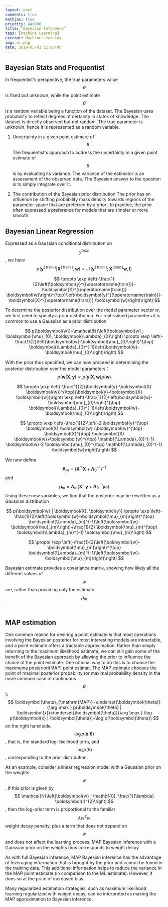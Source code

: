 ```yaml
---
layout: post
comments: true
mathjax: true
priority: 440000
title: “Bayesian Inference”
tags: [Machine Learning]
excerpt: Machine Learning
img: ml.png
date: 2019-05-01 12:00:00
---
```

## Bayesian Stats and Frequentist
In frequentist's perspective, the true parameters value $$\theta$$ is fixed but unknown, while the point estimate $$\hat{\theta}$$ is a random variable being a function of the dataset. The Bayesian uses probability to reflect degrees of certainty in states of knowledge. The dataset is directly observed but not random. The true parameter is unknown, hence it is represented as a random variable.

1. Uncertainty in a given point estimare of $$\theta$$
The frequentist's approach to address the uncertainty in a given point estimate of $$\theta$$ is by evaluating its variance. The variance of the estimator is an assessment of the observed data. The Bayesian answer to the question is to simply integrate over it.

2. The contribution of the Bayesian prior distribution
The prior has an influence by shifting probability mass density towards regions of the parameter space that are preferred by a priori. In practice, the prior often expressed a preference for models that are simpler or more smooth.

## Bayesian Linear Regression
Expressed as a Gaussian conditional distribution on $$y^{train}$$, we have
$$
p\left(\boldsymbol{y}^{(\text { train })} | \boldsymbol{X}^{(\text { train })}, \boldsymbol{w}\right)=\mathcal{N}\left(\boldsymbol{y}^{(\text { train })} ; \boldsymbol{X}^{(\operatorname{train})} \boldsymbol{w}, \boldsymbol{I}\right)
$$

$$
\propto \exp \left(-\frac{1}{2}\left(\boldsymbol{y}^{(\operatorname{train})}-\boldsymbol{X}^{(\operatorname{train})} \boldsymbol{w}\right)^{\top}\left(\boldsymbol{y}^{(\operatorname{train})}-\boldsymbol{X}^{(\operatorname{train})} \boldsymbol{w}\right)\right)
$$

To determine the posterior distribution over the model parameter vector $w$, we ﬁrst need to specify a prior distribution. For real-valued parameters it is common to use a Gaussian as a prior distribution

$$
p(\boldsymbol{w})=\mathcal{N}\left(\boldsymbol{w} ; \boldsymbol{\mu}_{0}, \boldsymbol{\Lambda}_{0}\right) \propto \exp \left(-\frac{1}{2}\left(\boldsymbol{w}-\boldsymbol{\mu}_{0}\right)^{\top} \boldsymbol{\Lambda}_{0}^{-1}\left(\boldsymbol{w}-\boldsymbol{\mu}_{0}\right)\right)
$$


With the prior thus speciﬁed, we can now proceed in determining the posterior distribution over the model parameters：
$$p(\boldsymbol{w} | \boldsymbol{X}, \boldsymbol{y}) \propto p(\boldsymbol{y} | \boldsymbol{X}, \boldsymbol{w}) p(\boldsymbol{w})$$

$$
\propto \exp \left(-\frac{1}{2}(\boldsymbol{y}-\boldsymbol{X} \boldsymbol{w})^{\top}(\boldsymbol{y}-\boldsymbol{X} \boldsymbol{w})\right) \exp \left(-\frac{1}{2}\left(\boldsymbol{w}-\boldsymbol{\mu}_{0}\right)^{\top} \boldsymbol{\Lambda}_{0}^{-1}\left(\boldsymbol{w}-\boldsymbol{\mu}_{0}\right)\right)
$$

$$
\propto \exp \left(-\frac{1}{2}\left(-2 \boldsymbol{y}^{\top} \boldsymbol{X} \boldsymbol{w}+\boldsymbol{w}^{\top} \boldsymbol{X}^{\top} \boldsymbol{X} \boldsymbol{w}+\boldsymbol{w}^{\top} \mathbf{\Lambda}_{0}^{-1} \boldsymbol{w}-2 \boldsymbol{\mu}_{0}^{\top} \mathbf{\Lambda}_{0}^{-1} \boldsymbol{w}\right)\right)
$$

We now deﬁne $$
\boldsymbol{\Lambda}_{m}=\left(\boldsymbol{X}^{\top} \boldsymbol{X}+\mathbf{\Lambda}_{0}^{-1}\right)^{-1}
$$ and $$
\boldsymbol{\mu}_{m}=\boldsymbol{\Lambda}_{m}\left(\boldsymbol{X}^{\top} \boldsymbol{y}+\mathbf{\Lambda}_{0}^{-1} \boldsymbol{\mu}_{0}\right)
$$
Using these new variables, we ﬁnd that the posterior may be rewritten as a Gaussian distribution

$$
p(\boldsymbol{w} | \boldsymbol{X}, \boldsymbol{y}) \propto \exp \left(-\frac{1}{2}\left(\boldsymbol{w}-\boldsymbol{\mu}_{m}\right)^{\top} \boldsymbol{\Lambda}_{m}^{-1}\left(\boldsymbol{w}-\boldsymbol{\mu}_{m}\right)+\frac{1}{2} \boldsymbol{\mu}_{m}^{\top} \boldsymbol{\Lambda}_{m}^{-1} \boldsymbol{\mu}_{m}\right)
$$

$$
\propto \exp \left(-\frac{1}{2}\left(\boldsymbol{w}-\boldsymbol{\mu}_{m}\right)^{\top} \boldsymbol{\Lambda}_{m}^{-1}\left(\boldsymbol{w}-\boldsymbol{\mu}_{m}\right)\right)
$$

Bayesian estimate provides a covariance matrix, showing how likely all the diﬀerent values of $$w$$ are, rather than providing only the estimate $$\mu_{m}$$.

## MAP estimation
One common reason for desiring a point estimate is that most operations involving the Bayesian posterior for most interesting models are intractable, and a point estimate oﬀers a tractable approximation. Rather than simply returning to the maximum likelihood estimate, we can still gain some of the beneﬁt of the Bayesian approach by allowing the prior to inﬂuence the choice of the point estimate.
One rational way to do this is to choose the maximuma posteriori(MAP) point estimat. The MAP estimate chooses the point of maximal posterior probability (or maximal probability density in the more common case of continuous $$θ$$):
$$
\boldsymbol{\theta}_{\mathrm{MAP}}=\underset{\boldsymbol{\theta}}{\arg \max } p(\boldsymbol{\theta} | \boldsymbol{x})=\underset{\boldsymbol{\theta}}{\arg \max } \log p(\boldsymbol{x} | \boldsymbol{\theta})+\log p(\boldsymbol{\theta})
$$
on the right hand side,$$
\log p(\boldsymbol{x} | \boldsymbol{\theta})$$, that is, the standard log-likelihood term, and $$\log p(\theta)$$, corresponding to the prior distribution.

As an example, consider a linear regression model with a Gaussian prior on the weights $$w$$. If this prior is given by $$
\mathcal{N}\left(\boldsymbol{w} ; \mathbf{0}, \frac{1}{\lambda} \boldsymbol{I}^{2}\right)
$$, then the log-prior term is proportional to the familiar $$
\lambda w^{T} w
$$ weight decay penalty, plus a term that does not depend on $$w$$ and does not aﬀect the learning process. MAP Bayesian inference with a Gaussian prior on the weights thus corresponds to weight decay.

As with full Bayesian inference, MAP Bayesian inference has the advantage of leveraging information that is brought by the prior and cannot be found in the training data. This additional information helps to reduce the variance in the MAP point estimate (in comparison to the ML estimate). However, it does so at the price of increased bias. 

Many regularized estimation strategies, such as maximum likelihood learning regularized with weight decay, can be interpreted as making the MAP approximation to Bayesian inference.